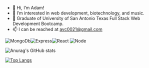 - 👋 Hi, I’m Adam!
- 👀 I’m interested in web development, biotechnology, and music.
- 🌱 Graduate of University of San Antonio Texas Full Stack Web Development Bootcamp. 
- 📫 I can be reached at avc0021@gmail.com

![MongoDb](https://img.shields.io/badge/MongoDB-4EA94B?style=plastic&logo=mongodb&logoColor=white)![Express](https://img.shields.io/badge/Express.js-000000?style=plastic&logo=express&logoColor=white)![React](https://img.shields.io/badge/React-20232A?style=plastic&logo=react&logoColor=61DAFB) ![Node](https://img.shields.io/badge/Node.js-339933?style=plastic&logo=nodedotjs&logoColor=white)</br>

![Anurag's GitHub stats](https://github-readme-stats.vercel.app/api?username=avc0021&anuraghazra&show_icons=true&theme=dark&hide=stars)

[![Top Langs](https://github-readme-stats.vercel.app/api/top-langs/?username=avc0021&layout=compact&theme=dark)](https://github.com/anuraghazra/github-readme-stats)


